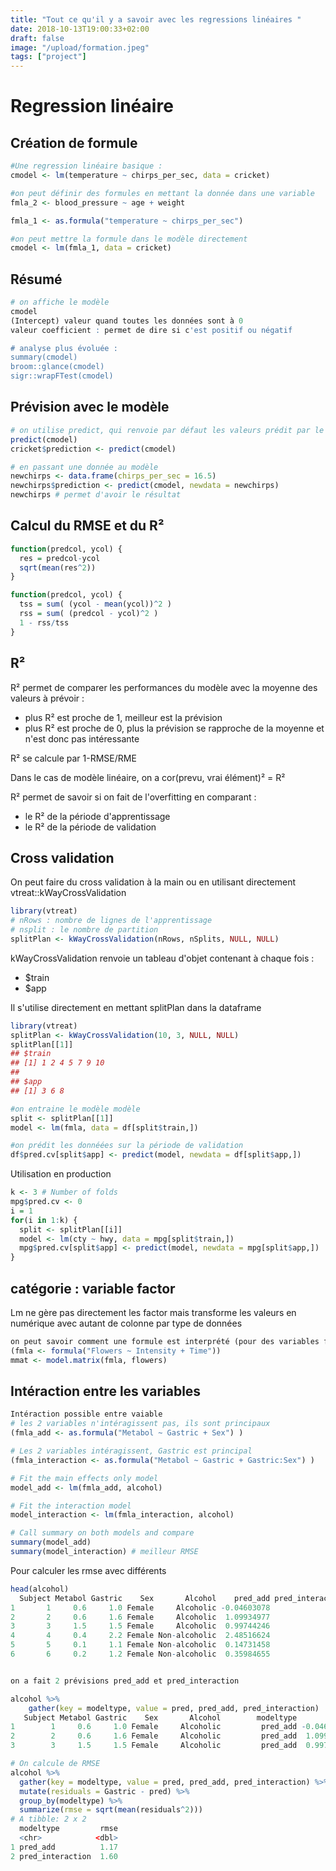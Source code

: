 ```yaml
---
title: "Tout ce qu'il y a savoir avec les regressions linéaires "
date: 2018-10-13T19:00:33+02:00
draft: false
image: "/upload/formation.jpeg"
tags: ["project"]
---
```



# Regression linéaire

## Création de formule
```r
#Une regression linéaire basique :
cmodel <- lm(temperature ~ chirps_per_sec, data = cricket)

#on peut définir des formules en mettant la donnée dans une variable
fmla_2 <- blood_pressure ~ age + weight

fmla_1 <- as.formula("temperature ~ chirps_per_sec")

#on peut mettre la formule dans le modèle directement
cmodel <- lm(fmla_1, data = cricket)
```

## Résumé

```r
# on affiche le modèle
cmodel
(Intercept) valeur quand toutes les données sont à 0
valeur coefficient : permet de dire si c'est positif ou négatif

# analyse plus évoluée :
summary(cmodel)
broom::glance(cmodel)
sigr::wrapFTest(cmodel)
```

## Prévision avec le modèle

```r
# on utilise predict, qui renvoie par défaut les valeurs prédit par le modèle pour lesquels le modèle a appris
predict(cmodel)
cricket$prediction <- predict(cmodel)

# en passant une donnée au modèle
newchirps <- data.frame(chirps_per_sec = 16.5)
newchirps$prediction <- predict(cmodel, newdata = newchirps)
newchirps # permet d'avoir le résultat

```

## Calcul du RMSE et du R²

```r
function(predcol, ycol) {
  res = predcol-ycol
  sqrt(mean(res^2))
}

function(predcol, ycol) {
  tss = sum( (ycol - mean(ycol))^2 )
  rss = sum( (predcol - ycol)^2 )
  1 - rss/tss
}
```

## R²

R² permet de comparer les performances du modèle avec la moyenne des valeurs à prévoir :

* plus R² est proche de 1, meilleur est la prévision
* plus R² est proche de 0, plus la prévision se rapproche de la moyenne et n'est donc pas intéressante

R² se calcule par 1-RMSE/RME

Dans le cas de modèle linéaire, on a cor(prevu, vrai élément)² = R²

R² permet de savoir si on fait de l'overfitting en comparant :

* le R² de la période d'apprentissage
* le R² de la période de validation

## Cross validation

On peut faire du cross validation à la main ou en utilisant directement vtreat::kWayCrossValidation

```r
library(vtreat)
# nRows : nombre de lignes de l'apprentissage
# nsplit : le nombre de partition
splitPlan <- kWayCrossValidation(nRows, nSplits, NULL, NULL)
```


kWayCrossValidation renvoie un tableau d'objet contenant à chaque fois :
- $train
- $app

Il s'utilise directement en mettant splitPlan dans la dataframe


```r
library(vtreat)
splitPlan <- kWayCrossValidation(10, 3, NULL, NULL)
splitPlan[[1]]
## $train
## [1] 1 2 4 5 7 9 10
##
## $app
## [1] 3 6 8

#on entraine le modèle modèle
split <- splitPlan[[1]]
model <- lm(fmla, data = df[split$train,])

#on prédit les donnéées sur la période de validation
df$pred.cv[split$app] <- predict(model, newdata = df[split$app,])

```

Utilisation en production
```r
k <- 3 # Number of folds
mpg$pred.cv <- 0
i = 1
for(i in 1:k) {
  split <- splitPlan[[i]]
  model <- lm(cty ~ hwy, data = mpg[split$train,])
  mpg$pred.cv[split$app] <- predict(model, newdata = mpg[split$app,])
}
```

## catégorie : variable factor

Lm ne gère pas directement les factor mais transforme les valeurs en numérique avec autant de colonne par type de données

```r
on peut savoir comment une formule est interprété (pour des variables factor) :
(fmla <- formula("Flowers ~ Intensity + Time"))
mmat <- model.matrix(fmla, flowers)
```


## Intéraction entre les variables
```r
Intéraction possible entre vaiable
# les 2 variables n'intéragissent pas, ils sont principaux
(fmla_add <- as.formula("Metabol ~ Gastric + Sex") )

# Les 2 variables intéragissent, Gastric est principal
(fmla_interaction <- as.formula("Metabol ~ Gastric + Gastric:Sex") )

# Fit the main effects only model
model_add <- lm(fmla_add, alcohol)

# Fit the interaction model
model_interaction <- lm(fmla_interaction, alcohol)

# Call summary on both models and compare
summary(model_add)
summary(model_interaction) # meilleur RMSE
```

Pour calculer les rmse avec différents

```r
head(alcohol)
  Subject Metabol Gastric    Sex       Alcohol    pred_add pred_interaction
1       1     0.6     1.0 Female     Alcoholic -0.04603078                0
2       2     0.6     1.6 Female     Alcoholic  1.09934977                0
3       3     1.5     1.5 Female     Alcoholic  0.99744246                0
4       4     0.4     2.2 Female Non-alcoholic  2.48516624                0
5       5     0.1     1.1 Female Non-alcoholic  0.14731458                0
6       6     0.2     1.2 Female Non-alcoholic  0.35984655                0


on a fait 2 prévisions pred_add et pred_interaction

alcohol %>%
    gather(key = modeltype, value = pred, pred_add, pred_interaction)
   Subject Metabol Gastric    Sex       Alcohol        modeltype        pred
1        1     0.6     1.0 Female     Alcoholic         pred_add -0.04603078
2        2     0.6     1.6 Female     Alcoholic         pred_add  1.09934977
3        3     1.5     1.5 Female     Alcoholic         pred_add  0.99744246

# On calcule de RMSE
alcohol %>%
  gather(key = modeltype, value = pred, pred_add, pred_interaction) %>%
  mutate(residuals = Gastric - pred) %>%
  group_by(modeltype) %>%
  summarize(rmse = sqrt(mean(residuals^2)))
# A tibble: 2 x 2
  modeltype         rmse
  <chr>            <dbl>
1 pred_add          1.17
2 pred_interaction  1.60
```

